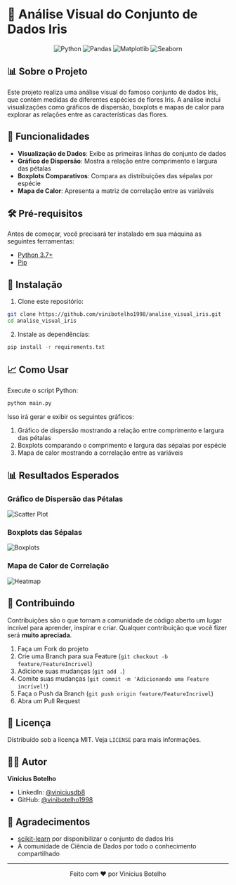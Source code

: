 # 🌸 Análise Visual do Conjunto de Dados Iris

<div align="center">
  <img src="https://img.shields.io/badge/Python-3776AB?style=for-the-badge&logo=python&logoColor=white" alt="Python">
  <img src="https://img.shields.io/badge/Pandas-2C2D72?style=for-the-badge&logo=pandas&logoColor=white" alt="Pandas">
  <img src="https://img.shields.io/badge/Matplotlib-%23ffffff.svg?style=for-the-badge&logo=Matplotlib&logoColor=black" alt="Matplotlib">
  <img src="https://img.shields.io/badge/Seaborn-3A4246?style=for-the-badge" alt="Seaborn">
</div>

## 📊 Sobre o Projeto

Este projeto realiza uma análise visual do famoso conjunto de dados Iris, que contém medidas de diferentes espécies de flores Iris. A análise inclui visualizações como gráficos de dispersão, boxplots e mapas de calor para explorar as relações entre as características das flores.

## 🚀 Funcionalidades

- **Visualização de Dados**: Exibe as primeiras linhas do conjunto de dados
- **Gráfico de Dispersão**: Mostra a relação entre comprimento e largura das pétalas
- **Boxplots Comparativos**: Compara as distribuições das sépalas por espécie
- **Mapa de Calor**: Apresenta a matriz de correlação entre as variáveis

## 🛠️ Pré-requisitos

Antes de começar, você precisará ter instalado em sua máquina as seguintes ferramentas:
- [Python 3.7+](https://www.python.org/downloads/)
- [Pip](https://pip.pypa.io/en/stable/installation/)

## 🚀 Instalação

1. Clone este repositório:
```bash
git clone https://github.com/vinibotelho1998/analise_visual_iris.git
cd analise_visual_iris
```

2. Instale as dependências:
```bash
pip install -r requirements.txt
```

## 📈 Como Usar

Execute o script Python:
```bash
python main.py
```

Isso irá gerar e exibir os seguintes gráficos:
1. Gráfico de dispersão mostrando a relação entre comprimento e largura das pétalas
2. Boxplots comparando o comprimento e largura das sépalas por espécie
3. Mapa de calor mostrando a correlação entre as variáveis

## 📊 Resultados Esperados

### Gráfico de Dispersão das Pétalas
![Scatter Plot](https://via.placeholder.com/600x400/3776AB/FFFFFF?text=Scatter+Plot)

### Boxplots das Sépalas
![Boxplots](https://via.placeholder.com/800x400/2C2D72/FFFFFF?text=Boxplots)

### Mapa de Calor de Correlação
![Heatmap](https://via.placeholder.com/500x400/3A4246/FFFFFF?text=Correlation+Heatmap)

## 🤝 Contribuindo

Contribuições são o que tornam a comunidade de código aberto um lugar incrível para aprender, inspirar e criar. Qualquer contribuição que você fizer será **muito apreciada**.

1. Faça um Fork do projeto
2. Crie uma Branch para sua Feature (`git checkout -b feature/FeatureIncrivel`)
3. Adicione suas mudanças (`git add .`)
4. Comite suas mudanças (`git commit -m 'Adicionando uma Feature incrível!`)
5. Faça o Push da Branch (`git push origin feature/FeatureIncrivel`)
6. Abra um Pull Request

## 📝 Licença

Distribuído sob a licença MIT. Veja `LICENSE` para mais informações.

## 👨‍💻 Autor

**Vinicius Botelho**

- LinkedIn: [@viniciusdb8](https://www.linkedin.com/in/viniciusdb8/)
- GitHub: [@vinibotelho1998](https://github.com/vinibotelho1998)

## 🙏 Agradecimentos

- [scikit-learn](https://scikit-learn.org/stable/) por disponibilizar o conjunto de dados Iris
- À comunidade de Ciência de Dados por todo o conhecimento compartilhado

---

<div align="center">
  Feito com ❤️ por Vinicius Botelho
</div>
